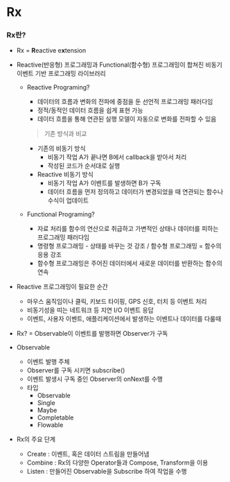 Rx
==

### Rx란?

- Rx = **R**eactive e**x**tension

- Reactive(반응형) 프로그래밍과 Functional(함수형) 프로그래밍이 합쳐진 비동기 이벤트 기반 프로그래밍 라이브러리

  - Reactive Programing?

    - 데이터의 흐름과 변화의 전파에 중점을 둔 선언적 프로그래밍 패러다임
    - 정적/동적인 데이터 흐름을 쉽게 표현 가능
    - 데이터 흐름을 통해 연관된 실행 모델이 자동으로 변화를 전파할 수 있음

    > 기존 방식과 비교

    - 기존의 비동기 방식
      - 비동기 작업 A가 끝나면 B에서 callback을 받아서 처리
      - 작성된 코드가 순서대로 실행 
    - Reactive 비동기 방식
      - 비동기 작업 A가 이벤트를 발생하면 B가 구독
      - 데이터 흐름을 먼저 정의하고 데이터가 변경되었을 때 연관되는 함수나 수식이 업데이트

  - Functional Programing?

    - 자료 처리를 함수의 연산으로 취급하고 가변적인 상태나 데이터를 피하는 프로그래밍 패러다임
    - 명령형 프로그래밍 - 상태를 바꾸는 것 강조 / 함수형 프로그래밍 = 함수의 응용 강조
    - 함수형 프로그래밍은 주어진 데이터에서 새로운 데이터를 반환하는 함수의 연속

- Reactive 프로그래밍이 필요한 순간

  - 마우스 움직임이나 클릭, 키보드 타이핑, GPS 신호, 터치 등 이벤트 처리
  - 비동기성을 띠는 네트워크 등 지연 I/O 이벤트 응답
  - 이벤트, 사용자 이벤트, 애플리케이션에서 발생하는 이벤트나 데이터를 다룰때 

- Rx? = Observable이 이벤트를 발행하면 Observer가 구독
- Observable
  - 이벤트 발행 주체
  - Observer를 구독 시키면 subscribe()
  - 이벤트 발생시 구독 중인 Observer의 onNext를 수행
  - 타입
    - Observable
    - Single
    - Maybe
    - Completable
    - Flowable
- Rx의 주요 단계
  - Create : 이벤트, 혹은 데이터 스트림을 만들어냄
  - Combine : Rx의 다양한 Operator들과 Compose, Transform을 이용
  - Listen : 만들어진 Observable을 Subscribe 하여 작업을 수행
